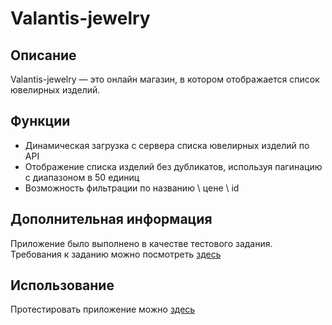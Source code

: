 # Valantis-jewelry 


## Описание
Valantis-jewelry  — это онлайн магазин, в котором отображается список ювелирных изделий.


## Функции
- Динамическая загрузка с сервера списка ювелирных изделий по API
- Отображение списка изделий без дубликатов, используя пагинацию с диапазоном в 50 единиц
- Возможность фильтрации по названию \ цене \ id

## Дополнительная информация
Приложение было выполнено в качестве тестового задания. 
Требования к заданию можно посмотреть [здесь](https://github.com/ValantisJewelry/TestTaskValantis)


## Использование
Протестировать приложение можно [здесь](https://neekit95.github.io/valantis-test/)
